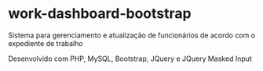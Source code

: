 # work-dashboard-bootstrap

Sistema para gerenciamento e atualização de funcionários de acordo com o expediente de trabalho

Desenvolvido com PHP, MySQL, Bootstrap, JQuery e JQuery Masked Input
